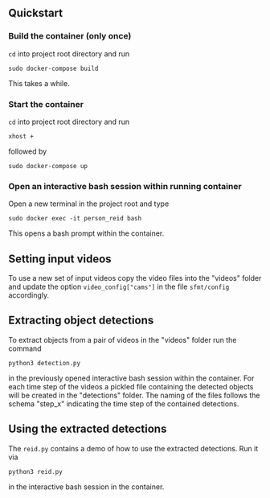 ## Quickstart


### Build the container (only once)

`cd` into project root directory and run

```
sudo docker-compose build
```
This takes a while.


### Start the container

`cd` into project root directory and run

```
xhost +
```
followed by
```
sudo docker-compose up
```


### Open an interactive bash session within running container

Open a new terminal in the project root and type
```
sudo docker exec -it person_reid bash
```
This opens a bash prompt within the container.


## Setting input videos
To use a new set of input videos copy the video files into the "videos" folder
and update the option `video_config["cams"]` in the file `sfmt/config`
accordingly.


## Extracting object detections

To extract objects from a pair of videos in the "videos" folder run the command
```
python3 detection.py
```
in the previously opened interactive bash session within the container.
For each time step of the videos a pickled file containing the detected objects
will be created in the "detections" folder. The naming of the files follows the
schema "step_x" indicating the time step of the contained detections.


## Using the extracted detections

The `reid.py` contains a demo of how to use the extracted detections. Run it via
```
python3 reid.py
```
in the interactive bash session in the container.
